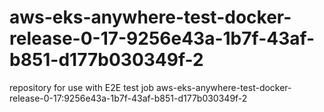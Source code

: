 # aws-eks-anywhere-test-docker-release-0-17-9256e43a-1b7f-43af-b851-d177b030349f-2
repository for use with E2E test job aws-eks-anywhere-test-docker-release-0-17:9256e43a-1b7f-43af-b851-d177b030349f-2
